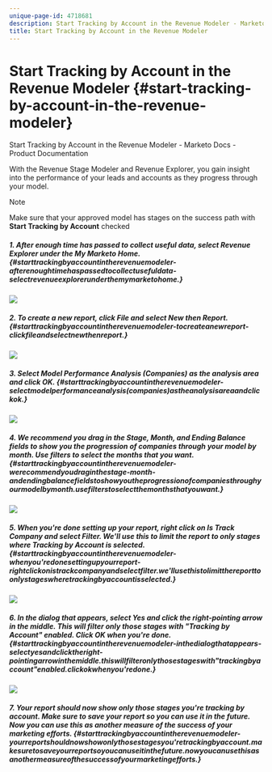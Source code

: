 ```yaml
---
unique-page-id: 4718681
description: Start Tracking by Account in the Revenue Modeler - Marketo Docs - Product Documentation
title: Start Tracking by Account in the Revenue Modeler
---
```


# Start Tracking by Account in the Revenue Modeler {#start-tracking-by-account-in-the-revenue-modeler}

Start Tracking by Account in the Revenue Modeler - Marketo Docs - Product Documentation

With the Revenue Stage Modeler and Revenue Explorer, you gain insight into the performance of your leads and accounts as they progress through your model.

>[!NOTE]
>
>Make sure that your approved model has stages on the success path with **Start Tracking by Account** checked

##### 1. After enough time has passed to collect useful data, select Revenue Explorer under the My Marketo Home. {#starttrackingbyaccountintherevenuemodeler-afterenoughtimehaspassedtocollectusefuldata-selectrevenueexplorerunderthemymarketohome.}

![](assets/image2015-4-29-16-3a36-3a2.png)

##### 2. To create a new report, click File and select New then Report. {#starttrackingbyaccountintherevenuemodeler-tocreateanewreport-clickfileandselectnewthenreport.}

![](assets/image2015-4-29-16-3a38-3a44.png) 

##### 3. Select Model Performance Analysis (Companies) as the analysis area and click OK. {#starttrackingbyaccountintherevenuemodeler-selectmodelperformanceanalysis(companies)astheanalysisareaandclickok.}

![](assets/image2015-4-29-16-3a41-3a47.png)

##### 4. We recommend you drag in the Stage, Month, and Ending Balance fields to show you the progression of companies through your model by month. Use filters to select the months that you want. {#starttrackingbyaccountintherevenuemodeler-werecommendyoudraginthestage-month-andendingbalancefieldstoshowyoutheprogressionofcompaniesthroughyourmodelbymonth.usefilterstoselectthemonthsthatyouwant.}

![](assets/image2015-4-29-17-3a16-3a1.png)

##### 5. When you're done setting up your report, right click on Is Track Company and select Filter. We'll use this to limit the report to only stages where Tracking by Account is selected. {#starttrackingbyaccountintherevenuemodeler-whenyou'redonesettingupyourreport-rightclickonistrackcompanyandselectfilter.we'llusethistolimitthereporttoonlystageswheretrackingbyaccountisselected.}

![](assets/image2015-4-29-17-3a18-3a9.png)

##### 6. In the dialog that appears, select Yes and click the right-pointing arrow in the middle. This will filter only those stages with "Tracking by Account" enabled. Click OK when you're done. {#starttrackingbyaccountintherevenuemodeler-inthedialogthatappears-selectyesandclicktheright-pointingarrowinthemiddle.thiswillfilteronlythosestageswith"trackingbyaccount"enabled.clickokwhenyou'redone.}

![](assets/image2015-6-9-16-3a21-3a3.png)

##### 7. Your report should now show only those stages you're tracking by account. Make sure to save your report so you can use it in the future. Now you can use this as another measure of the success of your marketing efforts. {#starttrackingbyaccountintherevenuemodeler-yourreportshouldnowshowonlythosestagesyou'retrackingbyaccount.makesuretosaveyourreportsoyoucanuseitinthefuture.nowyoucanusethisasanothermeasureofthesuccessofyourmarketingefforts.}

